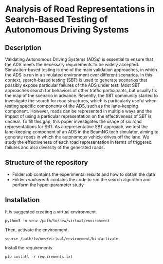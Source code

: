 # Analysis of Road Representations in Search-Based Testing of Autonomous Driving Systems

## Description
Validating Autonomous Driving Systems (ADSs) is essential to ensure that the ADS meets the necessary requirements to be widely accepted. Simulation-based testing is one of the main validation approaches, in which the ADS is run in a simulated environment over different scenarios. In this context, search-based testing (SBT) is used to generate scenarios that possibly expose particular failures of the ADS under test. Most SBT approaches search for behaviors of other traffic participants, but usually fix the map of the scenario in advance. Recently, the SBT community started to investigate the search for road structures, which is particularly useful when testing specific components of the ADS, such as the lane-keeping component. However, roads can be represented in multiple ways and the impact of using a particular representation on the effectiveness of SBT is unclear. To fill this gap, this paper investigates the usage of six road representations for SBT. As a representative SBT approach, we test the lane-keeping component of an ADS in the BeamNG.tech simulator, aiming to generate roads in which the autonomous vehicle drives off the lane. We study the effectiveness of each road representation in terms of triggered failures and also diversity of the generated roads.

## Structure of the repository
* Folder *lab* contains the experimental results and how to obtain the data
* Folder *roadsearch* contains the code to run the search algorithm and perform the hyper-parameter study

## Installation

It is suggested creating a virtual environment. 

```
python3 -m venv /path/to/new/virtual/environment
```

Then, activate the environment. 

```
source /path/to/new/virtual/environment/bin/activate
```

Install the requirements.

```
pip install -r requirements.txt
```
